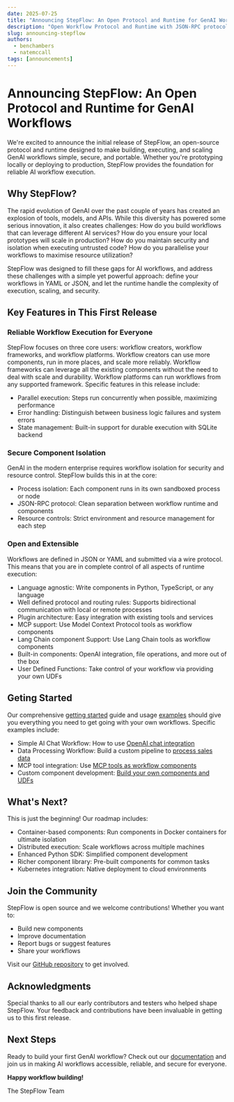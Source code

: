 ```yaml
---
date: 2025-07-25
title: "Announcing StepFlow: An Open Protocol and Runtime for GenAI Workflows"
description: "Open Workflow Protocol and Runtime with JSON-RPC protocol for component servers."
slug: announcing-stepflow
authors:
  - benchambers
  - natemccall
tags: [announcements]
---
```


# Announcing StepFlow: An Open Protocol and Runtime for GenAI Workflows

We're excited to announce the initial release of StepFlow, an open-source
protocol and runtime designed to make building, executing, and scaling GenAI
workflows simple, secure, and portable. Whether you're prototyping locally or
deploying to production, StepFlow provides the foundation for reliable AI
workflow execution.

<!-- truncate -->

## Why StepFlow?

The rapid evolution of GenAI over the past couple of years has created an
explosion of tools, models, and APIs. While this diversity has powered some
serious innovation, it also creates challenges: How do you build workflows that
can leverage different AI services? How do you ensure your local prototypes will
scale in production? How do you maintain security and isolation when executing
untrusted code? How do you parallelise your workflows to maximise resource
utilization?

StepFlow was designed to fill these gaps for AI workflows, and address these challenges with a
simple yet powerful approach: define your workflows in YAML or JSON, and let the
runtime handle the complexity of execution, scaling, and security.

## Key Features in This First Release

### Reliable Workflow Execution for Everyone

StepFlow focuses on three core users: workflow creators, workflow frameworks,
and workflow platforms. Workflow creators can use more components, run in more
places, and scale more reliably. Workflow frameworks can leverage all the
existing components without the need to deal with scale and durability. Workflow
platforms can run workflows from any supported framework. Specific features in
this release include:

- Parallel execution: Steps run concurrently when possible, maximizing
  performance
- Error handling: Distinguish between business logic failures and system errors
- State management: Built-in support for durable execution with SQLite backend

### Secure Component Isolation

GenAI in the modern enterprise requires workflow isolation for security and resource control. StepFlow builds this in at the
core:

- Process isolation: Each component runs in its own sandboxed process or node
- JSON-RPC protocol: Clean separation between workflow runtime and components
- Resource controls: Strict environment and resource management for each step

### Open and Extensible

Workflows are defined in JSON or YAML and submitted via a
wire protocol. This means that you are in complete control of all aspects of
runtime execution:

- Language agnostic: Write components in Python, TypeScript, or any language
- Well defined protocol and routing rules: Supports bidirectional communication with local or remote processes
- Plugin architecture: Easy integration with existing tools and services
- MCP support: Use Model Context Protocol tools as workflow components
- Lang Chain component Support: Use Lang Chain tools as workflow components
- Built-in components: OpenAI integration, file operations, and more out of the
  box
- User Defined Functions: Take control of your workflow via providing your own
  UDFs

## Geting Started

Our comprehensive [getting started](../docs/getting_started.md) guide and usage [examples](../docs/examples.md) should give you everything you need to get going with your own workflows. Specific examples include:

- Simple AI Chat Workflow: How to use [OpenAI chat integration](../docs/examples/ai-workflows.md)
- Data Processing Workflow: Build a custom pipeline to [process sales data](../docs/examples/data-processing.md)
- MCP tool integration: Use [MCP tools as workflow components](../docs/examples/mcp-tools.md)
- Custom component development: [Build your own components and UDFs](../docs/examples/custom-components.md)

## What's Next?

This is just the beginning! Our roadmap includes:

- Container-based components: Run components in Docker containers for ultimate
  isolation
- Distributed execution: Scale workflows across multiple machines
- Enhanced Python SDK: Simplified component development
- Richer component library: Pre-built components for common tasks
- Kubernetes integration: Native deployment to cloud environments

## Join the Community

StepFlow is open source and we welcome contributions! Whether you want to:

- Build new components
- Improve documentation
- Report bugs or suggest features
- Share your workflows

Visit our [GitHub repository](https://github.com/riptano/stepflow) to get
involved.

## Acknowledgments

Special thanks to all our early contributors and testers who helped shape
StepFlow. Your feedback and contributions have been invaluable in getting us to
this first release.

## Next Steps

Ready to build your first GenAI workflow? Check out our [documentation](../docs/index.md) and
join us in making AI workflows accessible, reliable, and secure for everyone.

**Happy workflow building!**

The StepFlow Team